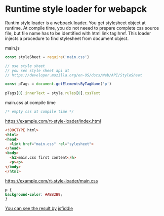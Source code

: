 # Runtime style loader for webapck

Runtim style loader is a webpack loader. You get stylesheet object at runtime. 
At compile time, you do not neeed to prepare complete css source file, but file
name has to be identified with html link tag href.
This loader injects a procedure to find stylesheet from document object. 


main.js
``` javascript
const styleSheet = require('main.css')

// use style sheet
// you see style sheet api at
// https://developer.mozilla.org/en-US/docs/Web/API/StyleSheet

const pTags = document.getElementsByTagName('p')
 
pTags[0].innerText = style.rules[0].cssText
```

main.css at compile time
``` css
/* empty css at compile time */
```

https://example.com/rt-style-loader/index.html
``` html
<!DOCTYPE html>
<html>
<head>
  <link href="main.css" rel="sylesheet">
</head>
<body>
  <h1>main.css first content</h>
  <p><p>
</body>
</html>
```
https://example.com/rt-style-loader/main.css
``` css
p {
background-color: #ABB2B9;
}
```

[You can see the result by jsfiddle](https://jsfiddle.net/toshiyuki_rs/rmq3ujfh/)

